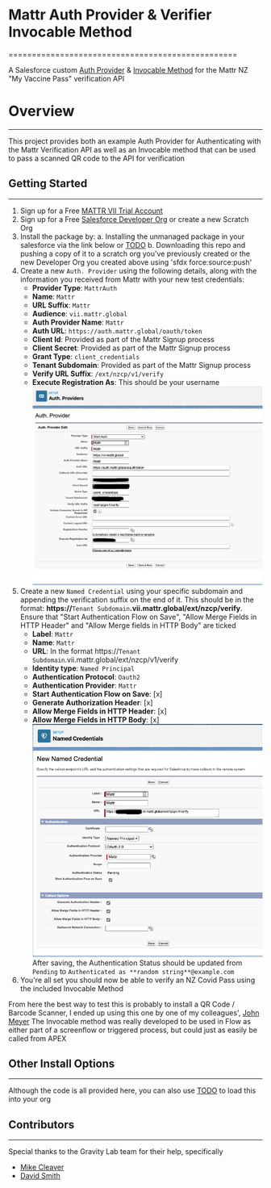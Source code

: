 # Mattr Auth Provider & Verifier Invocable Method
=================================================

A Salesforce custom [Auth Provider](https://help.salesforce.com/articleView?id=sso_authentication_providers.htm&type=5) & [Invocable Method](https://developer.salesforce.com/docs/atlas.en-us.234.0.apexcode.meta/apexcode/apex_classes_annotation_InvocableMethod.htm) for the Mattr NZ "My Vaccine Pass" verification API

# Overview
----------

This project provides both an example Auth Provider for Authenticating with the Mattr Verification API as well as an Invocable method that can be used to pass a scanned QR code to the API for verification

## Getting Started
------------------

1. Sign up for a Free [MATTR VII Trial Account](https://mattr.global/get-started/)
2. Sign up for a Free [Salesforce Developer Org](https://developer.salesforce.com/signup) or create a new Scratch Org
3. Install the package by:
   a. Installing the unmanaged package in your salesforce via the link below or [TODO](www.todo.com)
   b. Downloading this repo and pushing a copy of it to a scratch org you've previously created or the new Developer Org you created above using 'sfdx force:source:push'
4. Create a new `Auth. Provider` using the following details, along with the information you received from Mattr with your new test credentials:
   - **Provider Type**: `MattrAuth`
   - **Name**: `Mattr`
   - **URL Suffix**: `Mattr`
   - **Audience**: `vii.mattr.global`
   - **Auth Provider Name**: `Mattr`
   - **Auth URL**: `https://auth.mattr.global/oauth/token`
   - **Client Id**: Provided as part of the Mattr Signup process
   - **Client Secret**: Provided as part of the Mattr Signup process
   - **Grant Type**: `client_credentials`
   - **Tenant Subdomain**: Provided as part of the Mattr Signup process
   - **Verify URL Suffix**: `/ext/nzcp/v1/verify`
   - **Execute Registration As**: This should be your username
   ![New Auth Provider](images/New_Auth_Provider.png)
5. Create a new `Named Credential` using your specific subdomain and appending the verification suffix on the end of it. This should be in the format: **https://**`Tenant Subdomain`**.vii.mattr.global/ext/nzcp/verify**.  Ensure that "Start Authentication Flow on Save", "Allow Merge Fields in HTTP Header" and "Allow Merge fields in HTTP Body" are ticked
   - **Label**: `Mattr`
   - **Name**: `Mattr`
   - **URL**: In the format https://`Tenant Subdomain`.vii.mattr.global/ext/nzcp/v1/verify
   - **Identity type**: `Named Principal`
   - **Authentication Protocol**: `Oauth2`
   - **Authentication Provider**: `Mattr`
   - **Start Authentication Flow on Save**: [x]
   - **Generate Authorization Header**: [x]
   - **Allow Merge Fields in HTTP Header**: [x]
   - **Allow Merge Fields in HTTP Body**: [x]
   ![New Named Credential](images/New_Named_Credential.png)
   After saving, the Authentication Status should be updated from `Pending` to `Authenticated as **random string**@example.com`
6. You're all set you should now be able to verify an NZ Covid Pass using the included Invocable Method

From here the best way to test this is probably to install a QR Code / Barcode Scanner, I ended up using this one by one of my colleagues', [John Meyer](https://github.com/johnsfdemo)
The Invocable method was really developed to be used in Flow as either part of a screenflow or triggered process, but could just as easily be called from APEX

## Other Install Options
------------------------

Although the code is all provided here, you can also use [TODO](https://todo.com) to load this into your org

## Contributors
---------------
Special thanks to the Gravity Lab team for their help,  specifically

 - [Mike Cleaver](https://github.com/Mickster04)
 - [David Smith](https://github.com/DavidSmithnz)


